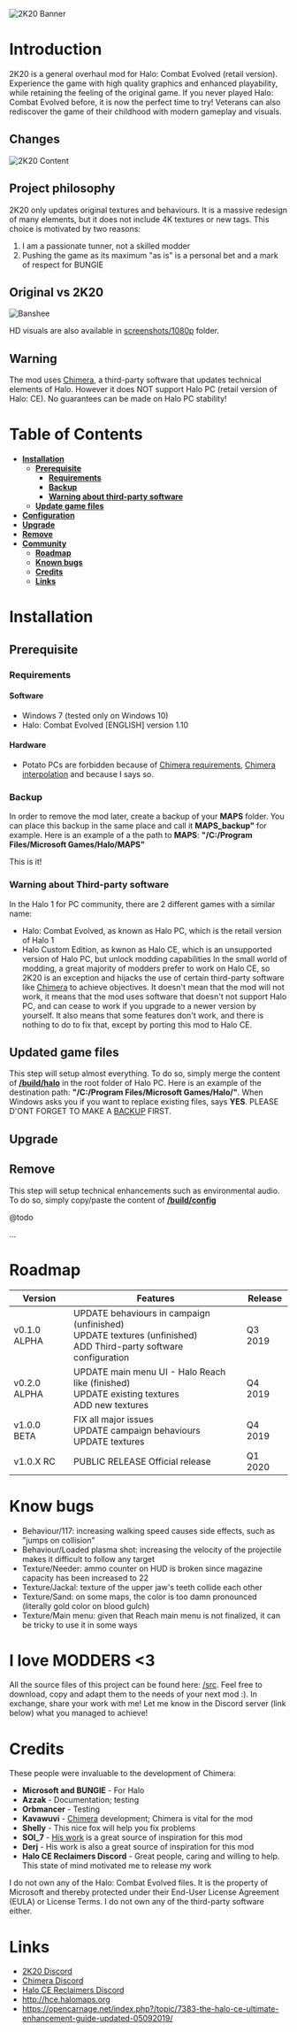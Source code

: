 ![2K20 Banner](/doc/repository-banner.png)

# Introduction

2K20 is a general overhaul mod for Halo: Combat Evolved (retail version).
 Experience the game
 with high quality graphics and enhanced playability, while retaining the
 feeling of the original game. If you never played Halo: Combat Evolved before,
 it is now the perfect time to try! Veterans can also rediscover the game of
 their childhood with modern gameplay and visuals.

## Changes

![2K20 Content](/doc/repository-mod-content.png)

## Project philosophy

2K20 only updates original textures and behaviours. It is a massive redesign
 of many elements, but it does not include 4K textures or new tags. This
 choice is motivated by two reasons:
  1. I am a passionate tunner, not a skilled modder
  2. Pushing the game as its maximum "as is" is a personal bet and a mark of respect for BUNGIE

## Original vs 2K20

![Banshee](/screenshots/gif/banshee.gif)

HD visuals are also available in [screenshots/1080p](/screenshots/1080p) folder.

## Warning

The mod uses [Chimera](https://github.com/Dwood15/Chimera), a third-party
 software that updates technical elements of Halo. However it does NOT support
 Halo PC (retail version of Halo: CE). No guarantees can be made on Halo PC
 stability!


# Table of Contents

* [**Installation**](#installation)
  * [**Prerequisite**](#prerequisite)
    * [**Requirements**](#requirements)
    * [**Backup**](#backup)
    * [**Warning about third-party software**](#warning-about-third-party-software)
  * [**Update game files**](#update-game-files)
* [**Configuration**](#configuration)
* [**Upgrade**](#upgrade)
* [**Remove**](#remove)
* [**Community**](#community)
  * [**Roadmap**](#roadmap)
  * [**Known bugs**](#known-bugs)
  * [**Credits**](#credits)
  * [**Links**](#links)

# Installation

## Prerequisite

### Requirements

#### Software

 - Windows 7 (tested only on Windows 10)
 - Halo: Combat Evolved [ENGLISH] version 1.10

#### Hardware

 - Potato PCs are forbidden because of [Chimera requirements](https://github.com/Dwood15/Chimera/blob/master/README.md#requirements), [Chimera interpolation](https://github.com/Dwood15/Chimera/blob/master/README.md#interpolation) and because I says so.

### Backup

In order to remove the mod later, create a backup of your **MAPS** folder. You
 can place this backup in the same place and call it **MAPS_backup"** for
 example. Here is an example of a the path to **MAPS**:
 **"/C:/Program Files/Microsoft Games/Halo/MAPS"**

This is it!

### Warning about Third-party software

In the Halo 1 for PC community, there are 2 different games with a similar name:
 - Halo: Combat Evolved, as known as Halo PC, which is the retail version of Halo 1
 - Halo Custom Edition, as kwnon as Halo CE, which is an unsupported version of
 Halo PC, but unlock modding capabilities
In the small world of modding, a great majority of modders prefer to work on
 Halo CE, so 2K20 is an exception and hijacks the use of certain third-party
 software like [Chimera](https://github.com/Dwood15/Chimera) to achieve objectives.
 It doesn't mean that the mod will not work, it means that the mod uses software
 that doesn't not support Halo PC, and can cease to work if you upgrade to a
 newer version by yourself. It also means that some features don't work, and
 there is nothing to do to fix that, except by porting this mod to Halo CE.

## Updated game files

This step will setup almost everything. To do so, simply merge the content of
 **[/build/halo](/build/halo)** in the root folder of Halo PC. Here is an
 example of the destination path: **"/C:/Program Files/Microsoft Games/Halo/"**.
 When Windows asks you if you want to replace existing files, says **YES**.
 PLEASE D'ONT FORGET TO MAKE A [BACKUP](#backup) FIRST.

## Upgrade



## Remove

This step will setup technical enhancements such as environmental audio. To do
 so, simply copy/paste the content of **[/build/config](/build/maps)**


@todo

...

# Roadmap

| Version          | Features                                                                                                             | Release |
| ---------------- | -------------------------------------------------------------------------------------------------------------------- | ------- |
| v0.1.0 ALPHA     | UPDATE behaviours in campaign (unfinished)<br>UPDATE textures (unfinished)<br>ADD Third-party software configuration | Q3 2019 |
| v0.2.0 ALPHA     | UPDATE main menu UI - Halo Reach like (finished)<br>UPDATE existing textures<br>ADD new textures                     | Q4 2019 |
| v1.0.0  BETA     | FIX all major issues<br>UPDATE campaign behaviours<br>UPDATE textures                                                | Q4 2019 |
| v1.0.X    RC     | PUBLIC RELEASE Official release                                                                                      | Q1 2020 |

# Know bugs

- Behaviour/117: increasing walking speed causes side effects, such as "jumps on collision"
- Behaviour/Loaded plasma shot: increasing the velocity of the projectile makes it difficult to follow any target
- Texture/Needer: ammo counter on HUD is broken since magazine capacity has been increased to 22
- Texture/Jackal: texture of the upper jaw's teeth collide each other
- Texture/Sand: on some maps, the color is too damn pronounced (literally gold color on blood gulch)
- Texture/Main menu: given that Reach main menu is not finalized, it can be tricky to use it in some ways

# I love MODDERS <3

All the source files of this project can be found here: [/src](/src). Feel free
 to download, copy and adapt them to the needs of your next mod :). In exchange,
 share your work with me! Let me know in the Discord server (link below) what
 you managed to achieve!

# Credits

These people were invaluable to the development of Chimera:

 - **Microsoft and BUNGIE** - For Halo
 - **Azzak** - Documentation; testing
 - **Orbmancer** - Testing
 - **Kavawuvi** - [Chimera](https://github.com/Dwood15/Chimera) development; Chimera is vital for the mod
 - **Shelly** - This nice fox will help you fix problems
 - **SOl_7** - [His work](https://www.youtube.com/channel/UCqeSNPrKO74SMtNwvvtoOtQ) is a great source of inspiration for this mod
 - **Derj** - His work is also a great source of inspiration for this mod
 - **Halo CE Reclaimers Discord** - Great people, caring and willing to help. This state of mind motivated me to release my work

 I do not own any of the Halo: Combat Evolved files. It is the property
  of Microsoft and thereby protected under their End-User License Agreement (EULA)
  or License Terms. I do not own any of the third-party software either.

# Links

 - [2K20 Discord](https://discord.gg/p9m7Gn7)
 - [Chimera Discord](https://discord.gg/ZwQeBE2)
 - [Halo CE Reclaimers Discord](https://discord.gg/YUJdesD)
 - http://hce.halomaps.org
 - https://opencarnage.net/index.php?/topic/7383-the-halo-ce-ultimate-enhancement-guide-updated-05092019/
